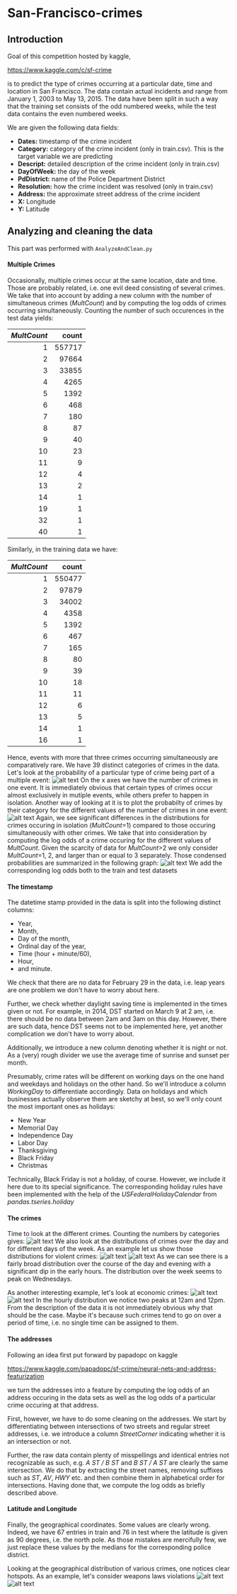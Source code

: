 # San-Francisco-crimes

## Introduction
Goal of this competition hosted by kaggle,

https://www.kaggle.com/c/sf-crime

is to predict the type of crimes occurring at a particular date, time and location in San Francisco. The data contain actual incidents and range from January 1, 2003 to May 13, 2015. The data have been split in such a way that the training set consists of the odd numbered weeks, while the test data contains the even numbered weeks.

We are given the following data fields:

- **Dates:** timestamp of the crime incident
- **Category:** category of the crime incident (only in train.csv). This is the target variable we are predicting
- **Descript:** detailed description of the crime incident (only in train.csv)
- **DayOfWeek:** the day of the week
- **PdDistrict:** name of the Police Department District
- **Resolution:** how the crime incident was resolved (only in train.csv)
- **Address:** the approximate street address of the crime incident 
- **X:** Longitude
- **Y:** Latitude

## Analyzing and cleaning the data
This part was performed with `AnalyzeAndClean.py`

#### Multiple Crimes
Occasionally, multiple crimes occur at the same location, date and time. Those are probably related, i.e. one evil deed consisting of several crimes. We take that into account by adding a new column with the number of simultaneous crimes (*MultCount*) and by computing the log odds of crimes occurring simultaneously. Counting the number of such occurences in the test data yields:

| *MultCount* | count |
|---------------:|------:|
| 1   |   557717| 
| 2   |    97664| 
| 3   |    33855| 
| 4   |     4265| 
| 5   |     1392| 
| 6   |      468| 
| 7   |      180| 
| 8   |       87| 
| 9   |       40| 
| 10  |       23| 
| 11  |        9| 
| 12  |        4| 
| 13  |        2| 
| 14  |        1| 
| 19  |        1| 
| 32  |        1| 
| 40  |        1| 

Similarly, in the training data we have:

| *MultCount* | count |
|---------------:|------:|
| 1   |   550477| 
| 2   |    97879| 
| 3   |    34002| 
| 4   |     4358| 
| 5   |     1392| 
| 6   |      467| 
| 7   |      165| 
| 8   |       80| 
| 9   |       39| 
| 10  |       18| 
| 11  |       11| 
| 12  |        6| 
| 13  |        5| 
| 14  |        1| 
| 16  |        1| 

Hence, events with more that three crimes occurring simultaneously are comparatively rare. We have 39 distinct categories of crimes in the data. Let's look at the probability of a particular type of crime being part of a multiple event:
![alt text](https://github.com/MichaelPluemacher/San-Francisco-crimes/blob/master/Graphs/MultCrime_by_Cat.png)
On the x axes we have the number of crimes in one event. It is immediately obvious that certain types of crimes occur almost exclusively in mutiple events, while others prefer to happen in isolation. Another way of looking at it is to plot the probabilty of crimes by their category for the different values of the number of crimes in one event:
![alt text](https://github.com/MichaelPluemacher/San-Francisco-crimes/blob/master/Graphs/MultCrime_by_Count.png)
Again, we see significant differences in the distributions for crimes occuring in isolation (*MultCount*=1) compared to those occuring simultaneously with other crimes. We take that into consideration by computing the log odds of a crime occuring for the different values of *MultCount*. Given the scarcity of data for *MultCount*>2 we only consider *MultCount*=1, 2, and larger than or equal to 3 separately. Those condensed probabilities are summarized in the following graph:
![alt text](https://github.com/MichaelPluemacher/San-Francisco-crimes/blob/master/Graphs/MultCrime_by_Count_condensed.png)
We add the corresponding log odds both to the train and test datasets

#### The timestamp
The datetime stamp provided in the data is split into the following distinct columns:
 - Year,
 - Month,
 - Day of the month,
 - Ordinal day of the year,
 - Time (hour + minute/60),
 - Hour,
 - and minute.

We check that there are no data for February 29 in the data, i.e. leap years are one problem we don't have to worry about here. 

Further, we check whether daylight saving time is implemented in the times given or not. For example, in 2014, DST started on March 9 at 2 am, i.e. there should be no data between 2am and 3am on this day. However, there are such data, hence DST seems not to be implemented here, yet another complication we don't have to worry about.

Additionally, we introduce a new column denoting whether it is night or not. As a (very) rough divider we use the average time of sunrise and sunset per month.

Presumably, crime rates will be different on working days on the one hand and weekdays and holidays on the other hand. So we'll introduce a column *WorkingDay* to differentiate accordingly. Data on holidays and which businesses actually observe them are sketchy at best, so we'll only count the most important ones as holidays:
  - New Year
  - Memorial Day
  - Independence Day
  - Labor Day
  - Thanksgiving
  - Black Friday
  - Christmas

Technically, Black Friday is not a holiday, of course. However, we include it here due to its special significance. The corresponding holiday rules have been implemented with the help of the *USFederalHolidayCalendar* from *pandas.tseries.holiday*

#### The crimes
Time to look at the different crimes. Counting the numbers by categories gives:
![alt text](https://github.com/MichaelPluemacher/San-Francisco-crimes/blob/master/Graphs/CrimeCounts.png)
We also look at the distributions of crimes over the day and for different days of the week. As an example let us show those distributions for violent crimes:
![alt text](https://github.com/MichaelPluemacher/San-Francisco-crimes/blob/master/Graphs/violentCrimes_hour.png)
![alt text](https://github.com/MichaelPluemacher/San-Francisco-crimes/blob/master/Graphs/violentCrimes_day.png)
As we can see there is a fairly broad distribution over the course of the day and evening with a significant dip in the early hours. The distribution over the week seems to peak on Wednesdays.

As another interesting example, let's look at economic crimes:
![alt text](https://github.com/MichaelPluemacher/San-Francisco-crimes/blob/master/Graphs/economicCrimes_hour.png)
![alt text](https://github.com/MichaelPluemacher/San-Francisco-crimes/blob/master/Graphs/economicCrimes_day.png)
In the hourly distribution we notice two peaks at 12am and 12pm. From the description of the data it is not immediately obvious why that should be the case. Maybe it's because such crimes tend to go on over a period of time, i.e. no single time can be assigned to them.

#### The addresses
Following an idea first put forward by papadopc on kaggle

https://www.kaggle.com/papadopc/sf-crime/neural-nets-and-address-featurization

we turn the addresses into a feature by computing the log odds of an address occuring in the data sets as well as the log odds of a particular crime occuring at that address.

First, however, we have to do some cleaning on the addresses. We start by differentiating between intersections of two streets and regular street addresses, i.e. we introduce a column *StreetCorner* indicating whether it is an intersection or not.

Further, the raw data contain plenty of misspellings and identical entries not recognizable as such, e.g. *A ST / B ST* and *B ST / A ST* are clearly the same intersection. We do that by extracting the street names, removing suffixes such as *ST*, *AV*, *HWY* etc. and then combine them in alphabetical order for intersections. Having done that, we compute the log odds as briefly described above.

#### Latitude and Longitude
Finally, the geographical coordinates. Some values are clearly wrong. Indeed, we have 67 entries in train and 76 in test where the latitude is given as 90 degrees, i.e. the north pole. As those mistakes are mercifully few, we just replace these values by the medians for the corresponding police district.

Looking at the geographical distribution of various crimes, one notices clear hotspots. As an example, let's consider weapons laws violations
![alt text](https://github.com/MichaelPluemacher/San-Francisco-crimes/blob/master/Graphs/WeaponsLaws_scatter.png)
![alt text](https://github.com/MichaelPluemacher/San-Francisco-crimes/blob/master/Graphs/WeaponsLaws_heat.png)







